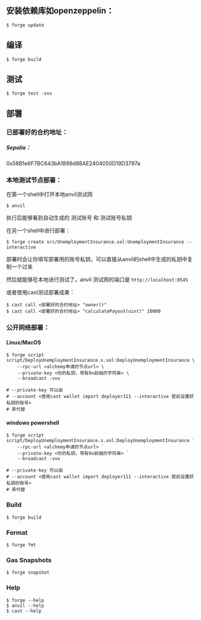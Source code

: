 ## 安装依赖库如openzeppelin：
```shell
$ forge update
```

## 编译

```shell
$ forge build
```

## 测试

```shell
$ forge test -vvv
```

## 部署

### 已部署好的合约地址：

##### Sepolia：
0x58B1e6F7BC643bA1898d88AE2404050D19D3797a

### 本地测试节点部署：

在第一个shell中打开本地anvil测试网

```shell
$ anvil
```
执行后能够看到自动生成的 测试账号 和 测试账号私钥


在另一个shell中进行部署：

```shell
$ forge create src/UnemploymentInsurance.sol:UnemploymentInsurance --interactive
```
部署时会让你填写部署用的账号私钥，可以直接从anvil的shell中生成的私钥中复制一个过来

然后就能够在本地进行测试了。anvil 测试网的端口是 `http://localhost:8545`

或者使用cast测试部署成果：
```shell
$ cast call <部署好的合约地址> "owner()"
$ cast call <部署好的合约地址> "calculatePayout(uint)" 10000
```


### 公开网络部署：

#### Linux/MacOS

```shell
$ forge script script/DeployUnemploymentInsurance.s.sol:DeployUnemploymentInsurance \
    --rpc-url <alchemy申请的节点url> \
    --private-key <你的私钥，带有0x前缀的字符串> \
    --broadcast -vvv
    
# --private-key 可以由
# --account <使用cast wallet import deployer111 --interactive 提前设置好私钥的账号>
# 来代替

```

#### windows powershell

```shell
$ forge script script/DeployUnemploymentInsurance.s.sol:DeployUnemploymentInsurance `
    --rpc-url <alchemy申请的节点url> `
    --private-key <你的私钥，带有0x前缀的字符串> `
    --broadcast -vvv
    
# --private-key 可以由
# --account <使用cast wallet import deployer111 --interactive 提前设置好私钥的账号>
# 来代替

```


### Build

```shell
$ forge build
```


### Format

```shell
$ forge fmt
```

### Gas Snapshots

```shell
$ forge snapshot
```


### Help

```shell
$ forge --help
$ anvil --help
$ cast --help
```
